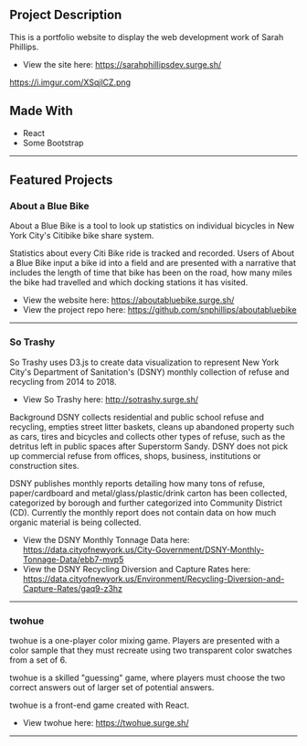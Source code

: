 
## Project Description
This is a portfolio website to display the web development work of Sarah Phillips.
- View the site here: https://sarahphillipsdev.surge.sh/

https://i.imgur.com/XSqjlCZ.png
## Made With
- React
- Some Bootstrap

***
## Featured Projects

### About a Blue Bike
About a Blue Bike is a tool to look up statistics on individual bicycles in New York City's Citibike bike share system.

Statistics about every Citi Bike ride is tracked and recorded. Users of About a Blue Bike input a bike id into a field and are presented with a narrative that includes the length of time that bike has been on the road, how many miles the bike had travelled and which docking stations it has visited.

- View the website here: https://aboutabluebike.surge.sh/
- View the project repo here: https://github.com/snphillips/aboutabluebike
***


### So Trashy

So Trashy uses D3.js to create data visualization to represent New York City's Department of Sanitation's (DSNY) monthly collection of refuse and recycling from 2014 to 2018.

- View So Trashy here: http://sotrashy.surge.sh/

Background
DSNY collects residential and public school refuse and recycling, empties street litter baskets, cleans up abandoned property such as cars, tires and bicycles and collects other types of refuse, such as the detritus left in public spaces after Superstorm Sandy. DSNY does not pick up commercial refuse from offices, shops, business, institutions or construction sites.

DSNY publishes monthly reports detailing how many tons of refuse, paper/cardboard and metal/glass/plastic/drink carton has been collected, categorized by borough and further categorized into Community District (CD). Currently the monthly report does not contain data on how much organic material is being collected.

- View the DSNY Monthly Tonnage Data here: https://data.cityofnewyork.us/City-Government/DSNY-Monthly-Tonnage-Data/ebb7-mvp5
- View the DSNY Recycling Diversion and Capture Rates here: https://data.cityofnewyork.us/Environment/Recycling-Diversion-and-Capture-Rates/gaq9-z3hz
***

### twohue

twohue is a one-player color mixing game. Players are presented with a color sample that they must recreate using two transparent color swatches from a set of 6.

twohue is a skilled "guessing" game, where players must choose the two correct answers out of larger set of potential answers.

twohue is a front-end game created with React. 

- View twohue here: https://twohue.surge.sh/ 
***


